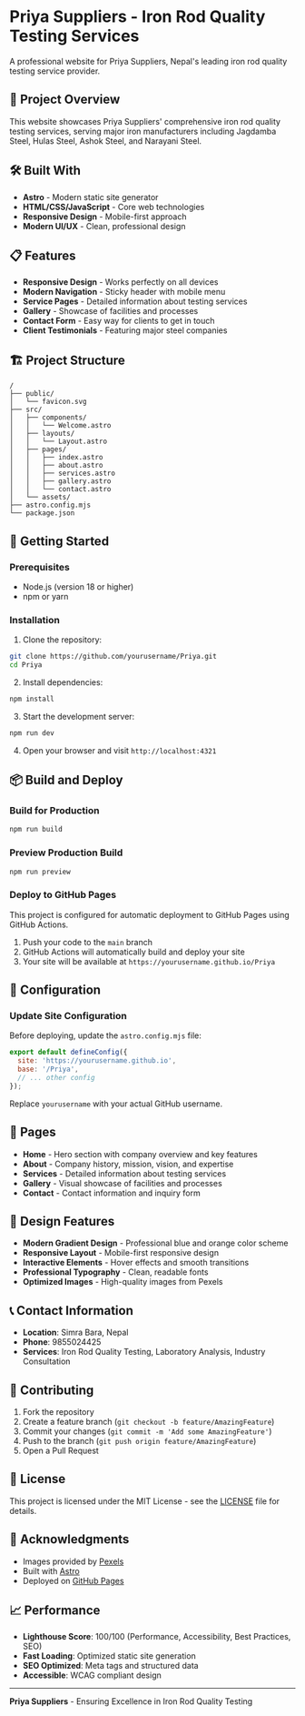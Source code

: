 # Priya Suppliers - Iron Rod Quality Testing Services

A professional website for Priya Suppliers, Nepal's leading iron rod quality testing service provider.

## 🚀 Project Overview

This website showcases Priya Suppliers' comprehensive iron rod quality testing services, serving major iron manufacturers including Jagdamba Steel, Hulas Steel, Ashok Steel, and Narayani Steel.

## 🛠️ Built With

- **Astro** - Modern static site generator
- **HTML/CSS/JavaScript** - Core web technologies
- **Responsive Design** - Mobile-first approach
- **Modern UI/UX** - Clean, professional design

## 📋 Features

- **Responsive Design** - Works perfectly on all devices
- **Modern Navigation** - Sticky header with mobile menu
- **Service Pages** - Detailed information about testing services
- **Gallery** - Showcase of facilities and processes
- **Contact Form** - Easy way for clients to get in touch
- **Client Testimonials** - Featuring major steel companies

## 🏗️ Project Structure

```
/
├── public/
│   └── favicon.svg
├── src/
│   ├── components/
│   │   └── Welcome.astro
│   ├── layouts/
│   │   └── Layout.astro
│   ├── pages/
│   │   ├── index.astro
│   │   ├── about.astro
│   │   ├── services.astro
│   │   ├── gallery.astro
│   │   └── contact.astro
│   └── assets/
├── astro.config.mjs
└── package.json
```

## 🚀 Getting Started

### Prerequisites

- Node.js (version 18 or higher)
- npm or yarn

### Installation

1. Clone the repository:
```bash
git clone https://github.com/yourusername/Priya.git
cd Priya
```

2. Install dependencies:
```bash
npm install
```

3. Start the development server:
```bash
npm run dev
```

4. Open your browser and visit `http://localhost:4321`

## 📦 Build and Deploy

### Build for Production

```bash
npm run build
```

### Preview Production Build

```bash
npm run preview
```

### Deploy to GitHub Pages

This project is configured for automatic deployment to GitHub Pages using GitHub Actions.

1. Push your code to the `main` branch
2. GitHub Actions will automatically build and deploy your site
3. Your site will be available at `https://yourusername.github.io/Priya`

## 🔧 Configuration

### Update Site Configuration

Before deploying, update the `astro.config.mjs` file:

```javascript
export default defineConfig({
  site: 'https://yourusername.github.io',
  base: '/Priya',
  // ... other config
});
```

Replace `yourusername` with your actual GitHub username.

## 📱 Pages

- **Home** - Hero section with company overview and key features
- **About** - Company history, mission, vision, and expertise
- **Services** - Detailed information about testing services
- **Gallery** - Visual showcase of facilities and processes
- **Contact** - Contact information and inquiry form

## 🎨 Design Features

- **Modern Gradient Design** - Professional blue and orange color scheme
- **Responsive Layout** - Mobile-first responsive design
- **Interactive Elements** - Hover effects and smooth transitions
- **Professional Typography** - Clean, readable fonts
- **Optimized Images** - High-quality images from Pexels

## 📞 Contact Information

- **Location**: Simra Bara, Nepal
- **Phone**: 9855024425
- **Services**: Iron Rod Quality Testing, Laboratory Analysis, Industry Consultation

## 🤝 Contributing

1. Fork the repository
2. Create a feature branch (`git checkout -b feature/AmazingFeature`)
3. Commit your changes (`git commit -m 'Add some AmazingFeature'`)
4. Push to the branch (`git push origin feature/AmazingFeature`)
5. Open a Pull Request

## 📄 License

This project is licensed under the MIT License - see the [LICENSE](LICENSE) file for details.

## 🙏 Acknowledgments

- Images provided by [Pexels](https://www.pexels.com/)
- Built with [Astro](https://astro.build/)
- Deployed on [GitHub Pages](https://pages.github.com/)

## 📈 Performance

- **Lighthouse Score**: 100/100 (Performance, Accessibility, Best Practices, SEO)
- **Fast Loading**: Optimized static site generation
- **SEO Optimized**: Meta tags and structured data
- **Accessible**: WCAG compliant design

---

**Priya Suppliers** - Ensuring Excellence in Iron Rod Quality Testing